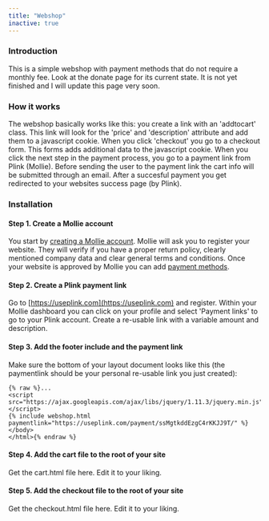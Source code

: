 ```yaml
---
title: "Webshop"
inactive: true
---
```


### Introduction

This is a simple webshop with payment methods that do not require a monthly fee. Look at the donate page for its current state. It is not yet finished and I will update this page very soon.

### How it works

The webshop basically works like this: you create a link with an 'addtocart' class. This link will look for the 'price' and 'description' attribute and add them to a javascript cookie. When you click 'checkout' you go to a checkout form. This forms adds additional data to the javascript cookie. When you click the next step in the payment process, you go to a payment link from Plink (Mollie). Before sending the user to the payment link the cart info will be submitted through an email. After a succesful payment you get redirected to your websites success page (by Plink). 

### Installation

#### Step 1. Create a Mollie account

You start by [creating a Mollie account](https://www.mollie.com). Mollie will ask you to register your website. They will verify if you have a proper return policy, clearly mentioned company data and clear general terms and conditions. Once your website is approved by Mollie you can add [payment methods](https://www.mollie.com/en/payments).

#### Step 2. Create a Plink payment link

Go to [https://useplink.com](https://useplink.com) and register. Within your Mollie dashboard you can click on your profile and select 'Payment links' to go to your Plink account. Create a re-usable link with a variable amount and description.

#### Step 3. Add the footer include and the payment link

Make sure the bottom of your layout document looks like this (the paymentlink should be your personal re-usable link you just created):

```
{% raw %}...
<script src="https://ajax.googleapis.com/ajax/libs/jquery/1.11.3/jquery.min.js"></script>
{% include webshop.html paymentlink="https://useplink.com/payment/ssMgtkddEzgC4rKKJJ9T/" %}
</body>
</html>{% endraw %}
```

#### Step 4. Add the cart file to the root of your site

Get the cart.html file here. Edit it to your liking.

#### Step 5. Add the checkout file to the root of your site

Get the checkout.html file here. Edit it to your liking.